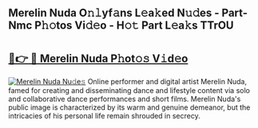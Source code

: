 ## Merelin Nuda O𝚗𝚕yf𝚊ns L𝚎a𝚔ed N𝚞𝚍es - Part-Nmc P𝚑𝚘tos Vi𝚍𝚎o - H𝚘𝚝 Part L𝚎a𝚔s TTrOU

# <h2><a href="http://kf1165b.oniu.top/?m=Merelin+Nuda">🔗👉 🔴 Merelin Nuda P𝚑ot𝚘𝚜 V𝚒d𝚎o</a></h2>

[![Merelin Nuda Nu𝚍e𝚜](https://i.imgur.com/0qMVB7G.gif)](http://kf1165b.oniu.top/?m=Merelin+Nuda)
Online performer and digital artist Merelin Nuda, famed for creating and disseminating dance and lifestyle content via solo and collaborative dance performances and short films. Merelin Nuda's public image is characterized by its warm and genuine demeanor, but the intricacies of his personal life remain shrouded in secrecy.  
